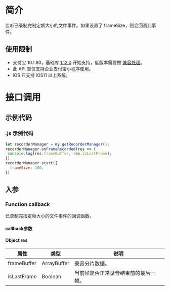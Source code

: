 # 简介
监听已录制完制定帧大小的文件事件。如果设置了 frameSize，则会回调此事件。

## 使用限制

- 支付宝 10.1.80，基础库 [1.12.0](https://opendocs.alipay.com/mini/framework/lib) 开始支持，低版本需要做 [兼容处理](https://docs.alipay.com/mini/framework/compatibility)。
- 此 API 暂仅支持企业支付宝小程序使用。
- iOS 只支持 iOS11 以上系统。

# 接口调用

## 示例代码

### .js 示例代码
```javascript
let recorderManager = my.getRecorderManager();
recorderManager.onFrameRecorded(res => {
 console.log(res.frameBuffer, res.isLastFrame);
})
recorderManager.start({
  frameSize: 100,
})
```

## 入参

### Function callback
已录制完指定帧大小的文件事件的回调函数。

#### callback参数
**Object res**

| **属性** | **类型** | **说明** |
| --- | --- | --- |
| frameBuffer | ArrayBuffer | 录音分片数据。 |
| isLastFrame | Boolean | 当前帧是否正常录音结束前的最后一帧。 |
